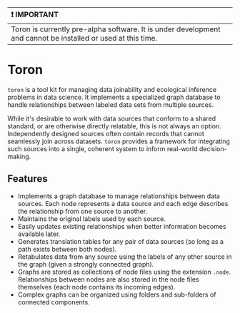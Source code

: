 | :exclamation: IMPORTANT |
|:------------------------|
| Toron is currently pre-alpha software.  It is under development and cannot be installed or used at this time.


# Toron #

`toron` is a tool kit for managing data joinability and ecological
inference problems in data science.  It implements a specialized graph
database to handle relationships between labeled data sets from
multiple sources.

While it's desirable to work with data sources that conform to a
shared standard, or are otherwise directly relatable, this is not
always an option.  Independently designed sources often contain records
that cannot seamlessly join across datasets.  `toron` provides a
framework for integrating such sources into a single, coherent system
to inform real-world decision-making.


## Features ##

 * Implements a graph database to manage relationships between data
   sources.  Each node represents a data source and each edge describes
   the relationship from one source to another.
 * Maintains the original labels used by each source.
 * Easily updates existing relationships when better information becomes
   available later.
 * Generates translation tables for any pair of data sources (so long as
   a path exists between both nodes).
 * Retabulates data from any source using the labels of any other source
   in the graph (given a strongly connected graph).
 * Graphs are stored as collections of node files using the extension
   `.node`.  Relationships between nodes are also stored in the node
   files themselves (each node contains its incoming edges).
 * Complex graphs can be organized using folders and sub-folders of
   connected components.

